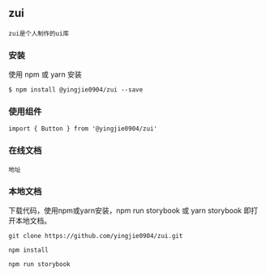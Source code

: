 ## zui


`zui是个人制作的ui库`

### 安装
使用 npm 或 yarn 安装

`$ npm install @yingjie0904/zui --save`

### 使用组件

`import { Button } from '@yingjie0904/zui'`

### 在线文档

`地址`

### 本地文档

下载代码，使用npm或yarn安装，npm run storybook 或 yarn storybook 即打开本地文档。

`git clone https://github.com/yingjie0904/zui.git` 

`npm install`
 
`npm run storybook`